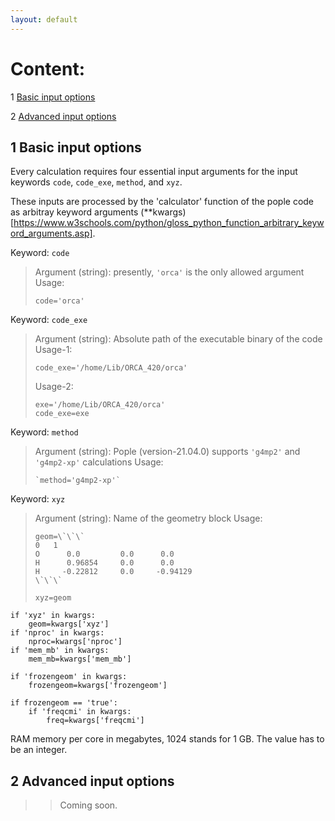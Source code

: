 ```yaml
---
layout: default
---
```


# Content:
1 [Basic input options](#1-basic-input-options)  

2 [Advanced input options](#2-advanced-input-options)

   

## 1 Basic input options

Every calculation requires four essential input arguments for the input keywords  `code`, `code_exe`, `method`, and `xyz`. 

These inputs are processed by the 'calculator' function of the pople code as arbitray keyword arguments (\*\*kwargs)[https://www.w3schools.com/python/gloss_python_function_arbitrary_keyword_arguments.asp].


Keyword: `code`   
>Argument (string): presently, `'orca'` is the only allowed argument  
>Usage: 
>```
>code='orca'
>```   
 
Keyword: `code_exe`   
>Argument (string): Absolute path of the executable binary of the code 
>Usage-1: 
>```
>code_exe='/home/Lib/ORCA_420/orca'
>```
> 
>Usage-2:   
>```
>exe='/home/Lib/ORCA_420/orca'
>code_exe=exe
>```
    
Keyword: `method`   
>Argument (string): Pople (version-21.04.0) supports `'g4mp2'` and `'g4mp2-xp'` calculations
>Usage: 
>```
>`method='g4mp2-xp'` 
>```
    
Keyword: `xyz`   
>Argument (string): Name of the geometry block
>Usage: 
>```
>geom=\`\`\`
>0   1
>O      0.0         0.0      0.0
>H      0.96854     0.0      0.0
>H     -0.22812     0.0     -0.94129
>\`\`\`
>
>xyz=geom
>```

    if 'xyz' in kwargs:
        geom=kwargs['xyz']
    if 'nproc' in kwargs:
        nproc=kwargs['nproc']
    if 'mem_mb' in kwargs:
        mem_mb=kwargs['mem_mb']
        
    if 'frozengeom' in kwargs:
        frozengeom=kwargs['frozengeom']

    if frozengeom == 'true':
        if 'freqcmi' in kwargs:
            freq=kwargs['freqcmi']

RAM memory per core in megabytes, 1024 stands for 1 GB. The value has to be an integer.


## 2 Advanced input options
>> Coming soon.
